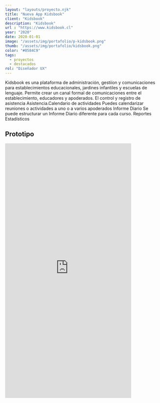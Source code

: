 ```yaml
---
layout: "layouts/proyecto.njk"
title: "Nueva App Kidsbook"
client: "Kidsbook"
description: "Kidsbook"
url : "https://www.kidsbook.cl"
year: "2020"
date: 2020-01-01
image: "/assets/img/portafolio/p-kidsbook.png"
thumb: "/assets/img/portafolio/kidsbook.png"
color: "#0584C9"
tags:
  - proyectos
  - destacados
rol: "Diseñador UX"
---
```


Kidsbook es una plataforma de administración, gestiíon y comunicaciones para establecimientos educacionales, jardines infantiles y escuelas de lenguaje.
Permite crear un canal formal de comunicaciones entre el establecimiento, educadores y apoderados.
El control y registro de asistencia Asistencia.Calendario de actividades
Puedes calendarizar reuniones o actividades a uno o a varios apoderados
Informe Diario
Se puede estructurar un Informe Diario diferente para cada curso.
Reportes Estadísticos



## Prototipo
<div class="prototype">
  <iframe src="https://marvelapp.com/prototype/6b96jhj?emb=1&iosapp=false&frameless=false" width="412" height="834" allowTransparency="true" frameborder="0"></iframe>
</div>
